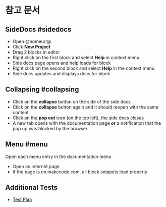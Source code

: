 # 참고 문서

## SideDocs #sidedocs

* Open @homeurl@
* Click **New Project**
* Drag 2 blocks in editor
* Right click on the first block and select **Help** in context menu
* Side docs page opens and help loads for block 
* Right click on the second block and select **Help** in the context menu
* Side docs updates and displays docs for block

## Collapsing #collapsing

* Click on the **collapse** button on the side of the side docs
* Click on the **collapse** button again and it should reopen with the same content
* Click on the **pop out** icon (on the top left), the side docs closes
* A new tab opens with the documentation page **or** a notification that the pop up was blocked by the browser

## Menu #menu

Open each menu entry in the documentation menu

* Open an internet page
* if the page is on makecode.com, all block snippets load properly

## Additional Tests

* [Test Plan](/testplan)